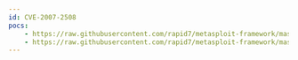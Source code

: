 ```yaml
---
id: CVE-2007-2508
pocs:
    - https://raw.githubusercontent.com/rapid7/metasploit-framework/master/modules/exploits/windows/antivirus/trendmicro_serverprotect_createbinding.rb
    - https://raw.githubusercontent.com/rapid7/metasploit-framework/master/modules/exploits/windows/antivirus/trendmicro_serverprotect_earthagent.rb
---
```

